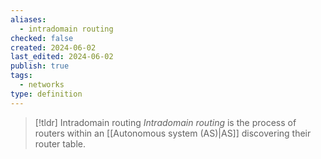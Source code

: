 ```yaml
---
aliases:
  - intradomain routing
checked: false
created: 2024-06-02
last_edited: 2024-06-02
publish: true
tags:
  - networks
type: definition
---
```

> [!tldr] Intradomain routing
> *Intradomain routing* is the process of routers within an [[Autonomous system (AS)|AS]] discovering their router table.

